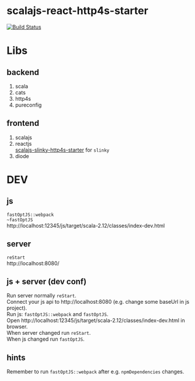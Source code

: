 # scalajs-react-http4s-starter
[![Build Status](https://travis-ci.org/oen9/scalajs-react-http4s-starter.svg?branch=master)](https://travis-ci.org/oen9/scalajs-react-http4s-starter)

# Libs

## backend
1. scala
1. cats
1. http4s
1. pureconfig

## frontend
1. scalajs
1. reactjs\
  [scalajs-slinky-http4s-starter](https://github.com/oen9/scalajs-slinky-http4s-starter) for `slinky`
1. diode

# DEV

## js
`fastOptJS::webpack`\
`~fastOptJS`\
http://localhost:12345/js/target/scala-2.12/classes/index-dev.html

## server
`reStart`\
http://localhost:8080/

## js + server (dev conf)
Run server normally `reStart`.\
Connect your js api to http://localhost:8080 (e.g. change some baseUrl in js project).\
Run js: `fastOptJS::webpack` and `fastOptJS`.\
Open http://localhost:12345/js/target/scala-2.12/classes/index-dev.html in browser.\
When server changed run `reStart`.\
When js changed run `fastOptJS`.

## hints
Remember to run `fastOptJS::webpack` after e.g. `npmDependencies` changes.
